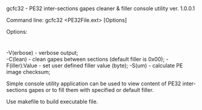 #

 gcfc32 - PE32 inter-sections gapes cleaner & filler console utility ver. 1.0.0.1

 Command line:
  gcfc32 <PE32File.ext> [Options]

 Options:

#
 -V(erbose) - verbose output;<br/>
 -C(lean) - clean gapes between sections (default filler is 0x00);
 -F(iller):Value - set user defined filler value (byte);
 -S(um) - calculate PE image checksum;

 Simple console utility application can be used to view content of PE32 inter-sections gapes or to fill them with specified or default filler.

 Use makefile to build executable file.


